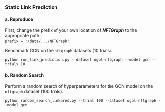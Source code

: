 ### Static Link Prediction
#### a. Reproduce

First, change the prefix of your own location of ***NFTGraph*** to the appropriate path: \
`prefix = '/data/.../NFTGraph'`.

Benchmark GCN on the `nftgraph` datasets (10 trials).
```
python run_link_prediction.py --dataset ogbl-nftgraph --model gcn --trials 10 
```


#### b. Random Search

Perform a random search of hyperparameters for the GCN model on the `nftgraph` dataset (100 trials).
```
python random_search_linkpred.py --trial 100 --dataset ogbl-nftgraph --model gcn
```

